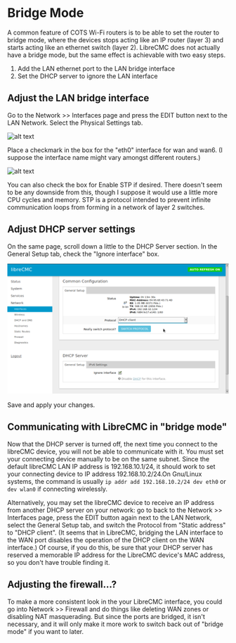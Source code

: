 # Bridge Mode

A common feature of COTS Wi-Fi routers is to be able to set the router
to bridge mode, where the devices stops acting like an IP router
(layer 3) and starts acting like an ethernet switch (layer
2). LibreCMC does not actually have a bridge mode, but the same effect
is achievable with two easy steps.

1. Add the LAN ethernet port to the LAN bridge interface
2. Set the DHCP server to ignore the LAN interface

## Adjust the LAN bridge interface

Go to the Network >> Interfaces page and press the EDIT button next to
the LAN Network. Select the Physical Settings tab.

![alt text](images/librecmc-default-interfaces.png "LibreCMC default
 interfaces view")

Place a checkmark in the box for the "eth0" interface for wan and
wan6. (I suppose the interface name might vary amongst different
routers.)

![alt text](images/librecmc-eth0-added-to-lan.png "Adjustments to
 LibreCMC interface physical settings")

You can also check the box for Enable STP if desired. There doesn't
seem to be any downside from this, though I suppose it would use a
little more CPU cycles and memory. STP is a protocol intended to
prevent infinite communication loops from forming in a network of
layer 2 switches.

## Adjust DHCP server settings

On the same page, scroll down a little to the DHCP Server section. In
the General Setup tab, check the "Ignore interface" box.

![alt text](images/librecmc-switch-lan-to-dhcp.png)

Save and apply your changes.

## Communicating with LibreCMC in "bridge mode"

Now that the DHCP server is turned off, the next time you connect to
the libreCMC device, you will not be able to communicate with it. You
must set your connecting device manually to be on the same
subnet. Since the default libreCMC LAN IP address is 192.168.10.1/24,
it should work to set your connecting device to IP address
192.168.10.2/24.On Gnu/Linux systems, the command is usually `ip addr
add 192.168.10.2/24 dev eth0` or `dev wlan0` if connecting wirelessly.

Alternatively, you may set the libreCMC device to receive an IP
address from another DHCP server on your network: go to back to the
Network >> Interfaces page, press the EDIT button again next to the
LAN Network, select the General Setup tab, and switch the Protocol
from "Static address" to "DHCP client". (It seems that in LibreCMC,
bridging the LAN interface to the WAN port disables the operation of
the DHCP client on the WAN interface.) Of course, if you do this, be
sure that your DHCP server has reserved a memorable IP address for the
LibreCMC device's MAC address, so you don't have trouble finding it.

## Adjusting the firewall...?

To make a more consistent look in the your LibreCMC interface, you
could go into Network >> Firewall and do things like deleting WAN
zones or disabling NAT masquerading. But since the ports are bridged,
it isn't necessary, and it will only make it more work to switch back
out of "bridge mode" if you want to later.
